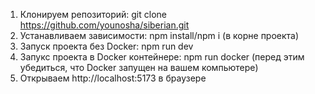1) Клонируем репозиторий: git clone https://github.com/younosha/siberian.git
2) Устанавливаем зависимости: npm install/npm i (в корне проекта) 
3) Запуск проекта без Docker: npm run dev
4) Запукс проекта в Docker контейнере: npm run docker (перед этим убедиться, что Docker запущен на вашем компьютере)
5) Открываем http://localhost:5173 в браузере
